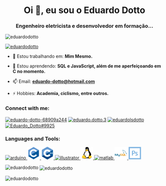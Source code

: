 <h1 align="center">Oi 👋, eu sou o Eduardo Dotto</h1>
<h3 align="center">Engenheiro eletricista e desenvolvedor em formação...</h3>

<p align="left"> <img src="https://komarev.com/ghpvc/?username=eduardodotto&label=Profile%20views&color=0e75b6&style=flat" alt="eduardodotto" /> </p>

<p align="left"> <a href="https://github.com/ryo-ma/github-profile-trophy"><img src="https://github-profile-trophy.vercel.app/?username=eduardodotto" alt="eduardodotto" /></a> </p>

- 🔭 Estou trabalhando em: **Mim Mesmo.**

- 🌱 Estou aprendendo: **SQL e JavaScript, além de me aperfeiçoando em C no momento.**

- 📫 Email: **eduardo-dotto@hotmail.com**

- ⚡ Hobbies: **Academia, ciclismo, entre outros.**

<h3 align="left">Connect with me:</h3>
<p align="left">
<a href="https://linkedin.com/in/eduardo-dotto-68909a244" target="blank"><img align="center" src="https://raw.githubusercontent.com/rahuldkjain/github-profile-readme-generator/master/src/images/icons/Social/linked-in-alt.svg" alt="eduardo-dotto-68909a244" height="30" width="40" /></a>
<a href="https://fb.com/eduardo.dotto.3" target="blank"><img align="center" src="https://raw.githubusercontent.com/rahuldkjain/github-profile-readme-generator/master/src/images/icons/Social/facebook.svg" alt="eduardo.dotto.3" height="30" width="40" /></a>
<a href="https://instagram.com/eduardolsdotto" target="blank"><img align="center" src="https://raw.githubusercontent.com/rahuldkjain/github-profile-readme-generator/master/src/images/icons/Social/instagram.svg" alt="eduardolsdotto" height="30" width="40" /></a>
<a href="https://discord.gg/Eduardo_Dotto#9925" target="blank"><img align="center" src="https://raw.githubusercontent.com/rahuldkjain/github-profile-readme-generator/master/src/images/icons/Social/discord.svg" alt="Eduardo_Dotto#9925" height="30" width="40" /></a>
</p>

<h3 align="left">Languages and Tools:</h3>
<p align="left"> <a href="https://www.arduino.cc/" target="_blank" rel="noreferrer"> <img src="https://cdn.worldvectorlogo.com/logos/arduino-1.svg" alt="arduino" width="40" height="40"/> </a> <a href="https://www.cprogramming.com/" target="_blank" rel="noreferrer"> <img src="https://raw.githubusercontent.com/devicons/devicon/master/icons/c/c-original.svg" alt="c" width="40" height="40"/> </a> <a href="https://www.w3schools.com/cpp/" target="_blank" rel="noreferrer"> <img src="https://raw.githubusercontent.com/devicons/devicon/master/icons/cplusplus/cplusplus-original.svg" alt="cplusplus" width="40" height="40"/> </a> <a href="https://www.adobe.com/in/products/illustrator.html" target="_blank" rel="noreferrer"> <img src="https://www.vectorlogo.zone/logos/adobe_illustrator/adobe_illustrator-icon.svg" alt="illustrator" width="40" height="40"/> </a> <a href="https://www.linux.org/" target="_blank" rel="noreferrer"> <img src="https://raw.githubusercontent.com/devicons/devicon/master/icons/linux/linux-original.svg" alt="linux" width="40" height="40"/> </a> <a href="https://www.mathworks.com/" target="_blank" rel="noreferrer"> <img src="https://upload.wikimedia.org/wikipedia/commons/2/21/Matlab_Logo.png" alt="matlab" width="40" height="40"/> </a> <a href="https://www.mysql.com/" target="_blank" rel="noreferrer"> <img src="https://raw.githubusercontent.com/devicons/devicon/master/icons/mysql/mysql-original-wordmark.svg" alt="mysql" width="40" height="40"/> </a> <a href="https://www.photoshop.com/en" target="_blank" rel="noreferrer"> <img src="https://raw.githubusercontent.com/devicons/devicon/master/icons/photoshop/photoshop-line.svg" alt="photoshop" width="40" height="40"/> </a> </p>

<p><img align="left" src="https://github-readme-stats.vercel.app/api/top-langs?username=eduardodotto&show_icons=true&locale=en&layout=compact" alt="eduardodotto" /></p>

<p>&nbsp;<img align="center" src="https://github-readme-stats.vercel.app/api?username=eduardodotto&show_icons=true&locale=en" alt="eduardodotto" /></p>

<p><img align="center" src="https://github-readme-streak-stats.herokuapp.com/?user=eduardodotto&" alt="eduardodotto" /></p>

